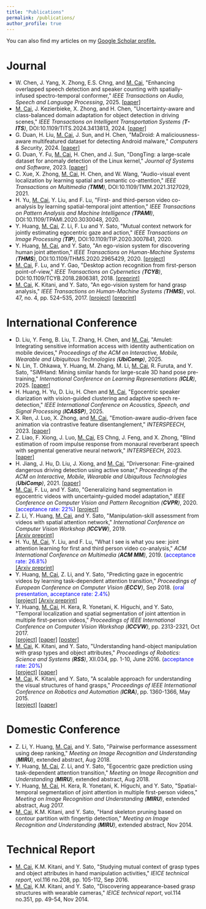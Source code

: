```yaml
---
title: "Publications"
permalink: /publications/
author_profile: true
---
```


You can also find my articles on my <u><a href="https://scholar.google.com/citations?user=lmUOLU8AAAAJ&hl=ja" target="_blank">
Google Scholar profile</a>.</u>

Journal
======
* W. Chen, J. Yang, X. Zhong, E.S. Chng, and <u>M. Cai</u>, &quot;Enhancing overlapped speech detection and speaker counting with spatially-infused spectro-temporal conformer,&quot; <i>IEEE Transactions on Audio, Speech and Language Processing</i>, 2025.
[[paper]](https://ieeexplore.ieee.org/abstract/document/10902169)  
* <u>M. Cai</u>, J. Kezierbieke, X. Zhong, and H. Chen, &quot;Uncertainty-aware and class-balanced domain adaptation for object detection in driving scenes,&quot; <i>IEEE Transactions on Intelligent Transportation Systems (**T-ITS**)</i>, DOI:10.1109/TITS.2024.3413813, 2024.
[[paper]](https://ieeexplore.ieee.org/document/10570076)
* G. Duan, H. Liu, <u>M. Cai</u>, J. Sun, and H. Chen, &quot;MaDroid: A maliciousness-aware multifeatured dataset for detecting Android malware,&quot; <i>Computers & Security</i>, 2024.
[[paper]](https://www.sciencedirect.com/science/article/abs/pii/S0167404824002748)
* G. Duan, Y. Fu, <u>M. Cai</u>, H. Chen, and J. Sun, &quot;DongTing: a large-scale dataset for anomaly detection of the Linux kernel,&quot; <i>Journal of Systems and Software</i>, 2023.
[[paper]](https://www.sciencedirect.com/science/article/abs/pii/S0164121223001401)
* C. Xue, X. Zhong, <u>M. Cai</u>, H. Chen, and W. Wang, &quot;Audio-visual event localization by learning spatial and semantic co-attention,&quot; <i>IEEE Transactions on Multimedia (**TMM**)</i>, DOI:10.1109/TMM.2021.3127029, 2021. 
* H. Yu, <u>M. Cai</u>, Y. Liu, and F. Lu, &quot;First- and third-person video co-analysis by learning spatial-temporal joint attention,&quot; <i>IEEE Transactions on Pattern Analysis and Machine Intelligence (**TPAMI**)</i>, DOI:10.1109/TPAMI.2020.3030048, 2020. 
* Y. Huang, <u>M. Cai</u>, Z. Li, F. Lu and Y. Sato, &quot;Mutual context network for jointly estimating egocentric gaze and action,&quot; <i>IEEE Transactions
on Image Processing (**TIP**)</i>, DOI:10.1109/TIP.2020.3007841, 2020.
* Y. Huang, <u>M. Cai</u>, and Y. Sato, &quot;An ego-vision system for discovering human joint attention,&quot; <i>IEEE Transactions
on Human-Machine Systems (**THMS**)</i>, DOI:10.1109/THMS.2020.2965429, 2020.
[[project]](https://cai-mj.github.io/project/joint_attention_discovery)
* <u>M. Cai</u>, F. Lu, and Y. Gao, &quot;Desktop action recognition from first-person point-of-view,&quot; <i>IEEE Transactions on Cybernetics (**TCYB**)</i>, DOI:10.1109/TCYB.2018.2806381, 2018.
[[preprint]](/files/CLG_TCYB2018.pdf)
* <u>M. Cai</u>, K. Kitani, and Y. Sato, &quot;An ego-vision system for hand grasp analysis,&quot; <i>IEEE Transactions
on Human-Machine Systems (**THMS**)</i>, vol. 47, no. 4, pp. 524–535, 2017.
[[project]](https://cai-mj.github.io/project/visual_grasp_analysis)
[[preprint]](/files/CKS_THMS2017.pdf)

International Conference
======
* D. Liu, Y. Feng, B. Liu, T. Zhang, H. Chen, and <u>M. Cai</u>, &quot;Amulet: Integrating sensitive information access with identity authentication on mobile devices,&quot; <i>Proceedings of the ACM on Interactive, Mobile, Wearable and Ubiquitous Technologies (**UbiComp**)</i>, 2025.
* N. Lin, T. Ohkawa, Y. Huang, M. Zhang, M. Li, <u>M. Cai</u>, R. Furuta, and Y. Sato, &quot;SiMHand: Mining similar hands for large-scale 3D hand pose pre-training,&quot; <i>International Conference on Learning Representations (**ICLR**)</i>, 2025.
[[paper]](https://openreview.net/forum?id=96jZFqM5E0)  
* H. Huang, H. Yu, D. Liu, H. Chen and <u>M. Cai</u>, &quot;Egocentric speaker diarization with vision-guided clustering and adaptive speech re-detection,&quot; <i>IEEE International Conference on Acoustics, Speech, and Signal Processing (**ICASSP**)</i>, 2025.  
* X. Ren, J. Luo, X. Zhong, and <u>M. Cai</u>, &quot;Emotion-aware audio-driven face animation via contrastive feature disentanglement,&quot; <i>INTERSPEECH</i>, 2023.
[[paper]](https://www.isca-archive.org/interspeech_2023/ren23_interspeech.pdf)
* Z. Liao, F. Xiong, J. Luo, <u>M. Cai</u>, ES Chng, J. Feng, and X. Zhong, &quot;Blind estimation of room impulse response from monaural reverberant speech with segmental generative neural network,&quot; <i>INTERSPEECH</i>, 2023.
[[paper]](https://www.isca-archive.org/interspeech_2023/liao23_interspeech.pdf)
* H. Jiang, J. Hu, D. Liu, J. Xiong, and <u>M. Cai</u>, &quot;Driversonar: Fine-grained dangerous driving detection using active sonar,&quot; <i>Proceedings of the ACM on Interactive, Mobile, Wearable and Ubiquitous Technologies (**UbiComp**)</i>, 2021.
[[paper]](https://drive.google.com/file/d/1PofWgWgkGTikuS3xVgauufmHBrHvMKav/view)
* <u>M. Cai</u>, F. Lu, and Y. Sato, &quot;Generalizing hand segmentation in egocentric videos with uncertainty-guided model adaptation,&quot; <i>IEEE Conference on Computer Vision and Pattern Recognition (**CVPR**)</i>, 2020. (<font color="blue">acceptance rate: 22%</font>)
[[project]](https://cai-mj.github.io/project/egocentric_hand_segmentation)
* Z. Li, Y. Huang, <u>M. Cai</u>, and Y. Sato, &quot;Manipulation-skill assessment from videos with spatial attention network,&quot; <i>International Conference on Computer Vision Workshop (**ICCVW**)</i>, 2019.  
[[Arxiv preprint]](https://arxiv.org/abs/1901.02579)
* H. Yu, <u>M. Cai</u>, Y. Liu, and F. Lu, &quot;What I see is what you see: joint attention learning for first and third person video co-analysis,&quot; <i>ACM International Conference on Multimedia (**ACM MM**)</i>, 2019. (<font color="blue">acceptance rate: 26.8%</font>)  
[[Arxiv preprint]](https://arxiv.org/abs/1904.07424)
* Y. Huang, <u>M. Cai</u>, Z. Li, and Y. Sato, &quot;Predicting gaze in egocentric videos by learning task-dependent attention transition,&quot; <i>Proceedings of European Conference on Computer Vision (**ECCV**)</i>, Sep 2018. (<font color="blue">oral presentation, acceptance rate: 2.4%</font>)  
[[project]](https://cai-mj.github.io/project/egocentric_gaze_prediction)
[[Arxiv preprint]](/files/HCLS_eccv_arxiv2018.pdf)
* Y. Huang, <u>M. Cai</u>, H. Kera, R. Yonetani, K. Higuchi, and Y. Sato, &quot;Temporal localization and spatial segmentation of joint attention in multiple first-person videos,&quot; <i>Proceedings of IEEE International Conference on Computer Vision Workshop (**ICCVW**)</i>, pp. 2313-2321, Oct 2017.  
[[project]](https://cai-mj.github.io/project/joint_attention_discovery)
[[paper]](/files/HC_ICCVW2017.pdf)
[[poster]](/files/HC_ICCVW2017_poster.pdf)
* <u>M. Cai</u>, K. Kitani, and Y. Sato, &quot;Understanding hand-object manipulation with grasp types and object attributes,&quot; <i>Proceedings of Robotics: Science and Systems (**RSS**)</i>, XII.034, pp. 1-10, June 2016. (<font color="blue">acceptance rate: 20%</font>)  
[[project]](https://cai-mj.github.io/project/hand_manipulation_understanding)
[[paper]](/files/CKS_RSS2016.pdf)
* <u>M. Cai</u>, K. Kitani, and Y. Sato, &quot;A scalable approach for understanding the visual structures of hand grasps,&quot; <i>Proceedings of IEEE International Conference on Robotics and Automation (**ICRA**)</i>, pp. 1360-1366, May 2015.  
[[project]](https://cai-mj.github.io/project/visual_grasp_analysis)
[[paper]](/files/CKS_ICRA2015.pdf)

Domestic Conference
======
* Z. Li, Y. Huang, <u>M. Cai</u>, and Y. Sato, &quot;Pairwise performance assessment using deep ranking,&quot; <i>Meeting on Image Recognition and Understanding (**MIRU**)</i>, extended abstract, Aug 2018.
* Y. Huang, <u>M. Cai</u>, Z. Li, and Y. Sato, &quot;Egocentric gaze prediction using task-dependent attention transition,&quot; <i>Meeting on Image Recognition and Understanding (**MIRU**)</i>, extended abstract, Aug 2018.
* Y. Huang, <u>M. Cai</u>, H. Kera, R. Yonetani, K. Higuchi, and Y. Sato, &quot;Spatial-temporal segmentation of joint attention in multiple first-person videos,&quot; <i>Meeting on Image Recognition and Understanding (**MIRU**)</i>, extended abstract, Aug 2017.
* <u>M. Cai</u>, K.M. Kitani, and Y. Sato, &quot;Hand skeleton pruning based on contour partition with fingertip
detection,&quot; <i>Meeting on Image Recognition and Understanding (**MIRU**)</i>, extended abstract, Nov 2014.

Technical Report
======
* <u>M. Cai</u>, K.M. Kitani, and Y. Sato, &quot;Studying mutual context of grasp types and object attributes in hand manipulation activities,&quot; <i>IEICE technical report</i>, vol.116 no.208, pp. 105-112, Sep 2016.
* <u>M. Cai</u>, K.M. Kitani, and Y. Sato, &quot;Discovering appearance-based grasp structures with wearable cameras,&quot; <i>IEICE technical report</i>, vol.114 no.351, pp. 49-54, Nov 2014.
